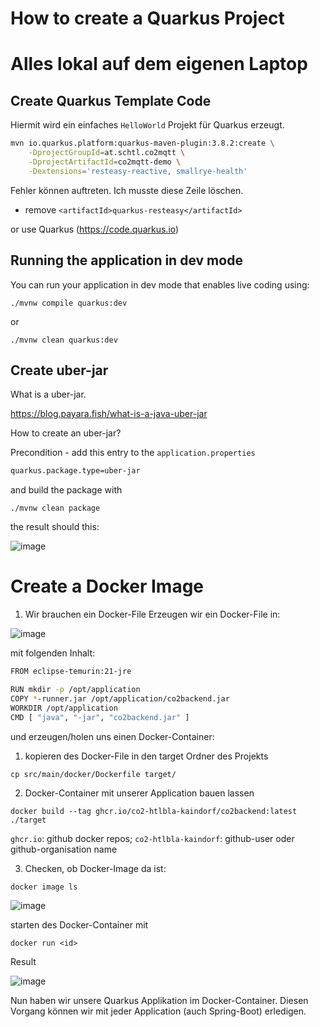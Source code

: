 # How to create a Quarkus Project 

# Alles lokal auf dem eigenen Laptop

## Create Quarkus Template Code

Hiermit wird ein einfaches `HelloWorld` Projekt für Quarkus erzeugt.

```bash
mvn io.quarkus.platform:quarkus-maven-plugin:3.8.2:create \
    -DprojectGroupId=at.schtl.co2mqtt \
    -DprojectArtifactId=co2mqtt-demo \
    -Dextensions='resteasy-reactive, smallrye-health'
```

Fehler können auftreten. Ich musste diese Zeile löschen.

* remove `<artifactId>quarkus-resteasy</artifactId>`

or use Quarkus (https://code.quarkus.io)

## Running the application in dev mode

You can run your application in dev mode that enables live coding using:
```shell script
./mvnw compile quarkus:dev
```
or 

```shell script
./mvnw clean quarkus:dev
```

## Create uber-jar

What is a uber-jar. 

https://blog.payara.fish/what-is-a-java-uber-jar

How to create an uber-jar?

Precondition - add this entry to the `application.properties`
```bash
quarkus.package.type=uber-jar
```

and build the package with

```
./mvnw clean package
```
the result should this:

![image](https://github.com/CO2-HTBLA-Kaindorf/utils/assets/16894982/62bc2652-da70-4538-9781-b70f1f0828bd)

# Create a Docker Image

1. Wir brauchen ein Docker-File
Erzeugen wir ein Docker-File in:

![image](https://github.com/CO2-HTBLA-Kaindorf/utils/assets/16894982/e1974ac0-a08a-4add-ba3e-443fc899dd88)

mit folgenden Inhalt:
```bash
FROM eclipse-temurin:21-jre

RUN mkdir -p /opt/application
COPY *-runner.jar /opt/application/co2backend.jar
WORKDIR /opt/application
CMD [ "java", "-jar", "co2backend.jar" ]
```
und erzeugen/holen uns einen Docker-Container:

1. kopieren des Docker-File in den target Ordner des Projekts

```
cp src/main/docker/Dockerfile target/
```

2. Docker-Container mit unserer Application bauen lassen
 
```
docker build --tag ghcr.io/co2-htlbla-kaindorf/co2backend:latest ./target
```

`ghcr.io`: github docker repos; `co2-htlbla-kaindorf`: github-user oder github-organisation name

3. Checken, ob Docker-Image da ist:

```bash
docker image ls 
```
![image](https://github.com/CO2-HTBLA-Kaindorf/utils/assets/16894982/3c8ba5d7-3478-409e-a908-0f830ace5e00)

starten des Docker-Container mit
```
docker run <id>
```

Result

![image](https://github.com/CO2-HTBLA-Kaindorf/docs/assets/16894982/418db90d-3f57-4f99-a99a-7b03f195720f)

Nun haben wir unsere Quarkus Applikation im Docker-Container. Diesen Vorgang können wir mit jeder Application (auch Spring-Boot) erledigen.






